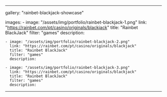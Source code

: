 ---

gallery: "rainbet-blackjack-showcase"

images:
    - image: "/assets/img/portfolio/rainbet-blackjack-1.png"
      link: "https://rainbet.com/pt/casino/originals/blackjack"
      title: "Rainbet BlackJack"
      filter: "games"
      description:

    - image: "/assets/img/portfolio/rainbet-blackjack-2.png"
      link: "https://rainbet.com/pt/casino/originals/blackjack"
      title: "Rainbet BlackJack"
      filter: "games"
      description:

    - image: "/assets/img/portfolio/rainbet-blackjack-3.png"
      link: "https://rainbet.com/pt/casino/originals/blackjack"
      title: "Rainbet BlackJack"
      filter: "games"
      description:
---